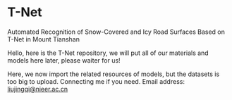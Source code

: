 # T-Net
Automated Recognition of Snow-Covered and Icy Road Surfaces Based on T-Net in Mount Tianshan

Hello, here is the T-Net repository, we will put all of our materials and models here later, please waiter for us!

Here, we now import the related resources of models, but the datasets is too big to upload. Connecting me if you need. 
Email address: liujingqi@nieer.ac.cn
